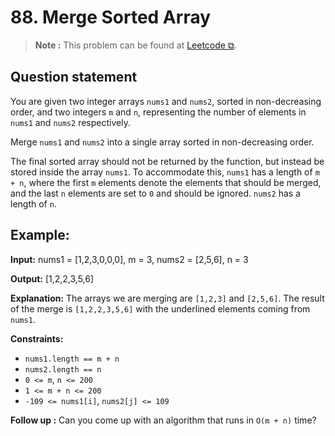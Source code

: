 # 88. Merge Sorted Array 

>**Note :** This problem can be found at [Leetcode ⧉](https://leetcode.com/problems/merge-sorted-array/description/).

## Question statement

You are given two integer arrays `nums1` and `nums2`, sorted in non-decreasing order, and two integers `m` and `n`, representing the number of elements in `nums1` and `nums2` respectively.

Merge `nums1` and `nums2` into a single array sorted in non-decreasing order.

The final sorted array should not be returned by the function, but instead be stored inside the array `nums1`. To accommodate this, `nums1` has a length of `m + n`, where the first `m` elements denote the elements that should be merged, and the last `n` elements are set to `0` and should be ignored. `nums2` has a length of `n`.

## Example:
**Input:**
    nums1 = [1,2,3,0,0,0], m = 3, nums2 = [2,5,6], n = 3

**Output:**
    [1,2,2,3,5,6]

**Explanation:**
The arrays we are merging are `[1,2,3]` and `[2,5,6]`.
The result of the merge is `[1,2,2,3,5,6]` with the underlined elements coming from `nums1`.

**Constraints:**
* `nums1.length == m + n`
* `nums2.length == n`
* `0 <= m`, `n <= 200`
* `1 <= m + n <= 200`
* `-109 <= nums1[i]`, `nums2[j] <= 109`


**Follow up :**
Can you come up with an algorithm that runs in `O(m + n)` time?
